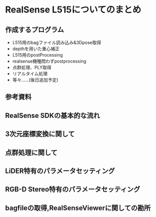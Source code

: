 # RealSense L515についてのまとめ

## 作成するプログラム

* L515用のbagファイル読み込み&3Dpose取得
* depthを用いた重心補正
* L515用のpostProcessing
* realsense機種問わずpostprocessing
* 点群処理、PLY取得
* リアルタイム処理
* 等々......(後日追加予定)

## 参考資料





## RealSense SDKの基本的な流れ





## 3次元座標変換に関して





## 点群処理に関して





## LiDER特有のパラメータセッティング





## RGB-D Stereo特有のパラメータセッティング





## bagfileの取得,RealSenseViewerに関しての勘所



